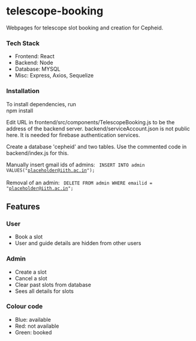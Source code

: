 # telescope-booking
Webpages for telescope slot booking and creation for Cepheid.

### Tech Stack
- Frontend: React
- Backend: Node
- Database: MYSQL
- Misc: Express, Axios, Sequelize

### Installation
To install dependencies, run\
npm install

Edit URL in frontend/src/components/TelescopeBooking.js to be the address of the backend server.
backend/serviceAccount.json is not public here. It is needed for firebase authentication services.

Create a database 'cepheid' and two tables. Use the commented code in backend/index.js for this.

Manually insert gmail ids of admins: <code> INSERT INTO admin VALUES("placeholder@iith.ac.in"); </code> \
Removal of an admin: <code> DELETE FROM admin WHERE emailid = "placeholder@iith.ac.in"; </code>


## Features

### User
- Book a slot
- User and guide details are hidden from other users

### Admin
- Create a slot
- Cancel a slot
- Clear past slots from database
- Sees all details for slots

### Colour code
- Blue: available
- Red: not available
- Green: booked
